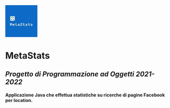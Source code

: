 <img src="logo234.jpg" width="20%" height="20%">

# MetaStats
## _Progetto di Programmazione ad Oggetti 2021-2022_
#### Applicazione Java che effettua statistiche su ricerche di pagine Facebook per location.

